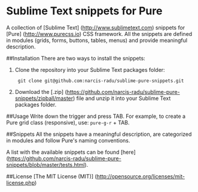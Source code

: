 Sublime Text snippets for Pure 
=====================
A collection of [Sublime Text] (http://www.sublimetext.com) snippets for [Pure] (http://www.purecss.io) CSS framework. All the snippets are defined in modules (grids, forms, buttons, tables, menus) and provide meaningful description. 

##Installation
There are two ways to install the snippets:

1. Clone the repository into your Sublime Text packages folder:

        git clone git@github.com:narcis-radu/sublime-pure-snippets.git
2. Download the [.zip] (https://github.com/narcis-radu/sublime-pure-snippets/zipball/master) file and unzip it into your Sublime Text packages folder.

##Usage
Write down the trigger and press TAB. For example, to create a Pure grid class (responsive), use: `pure-g-r` + TAB.

##Snippets
All the snippets have a meaningful description, are categorized in modules and follow Pure's naming conventions.

A list with the available snippets can be found [here] (https://github.com/narcis-radu/sublime-pure-snippets/blob/master/tests.html).

##License
[The MIT License (MIT)] (http://opensource.org/licenses/mit-license.php)
